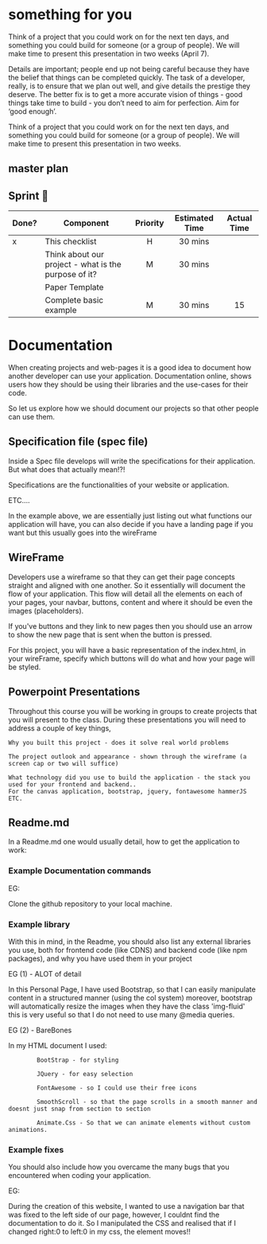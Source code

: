 # something for you

Think of a project that you could work on for the next ten days, and something you could build for someone (or a group of people). We will make time to present this presentation in two weeks (April 7).

Details are important; people end up not being careful because they have the belief that things can be completed quickly. The task of a developer, really, is to ensure that we plan out well, and give details the prestige they deserve. The better fix is to get a more accurate vision of things - good things take time to build - you don’t need to aim for perfection. Aim for ‘good enough’.

Think of a project that you could work on for the next ten days, and something you could build for someone (or a group of people). We will make time to present this presentation in two weeks.

## master plan

## Sprint :athletic_shoe:

| Done? | Component                                            | Priority | Estimated Time | Actual Time |
| ----- | ---------------------------------------------------- | :------: | :------------: | :---------: |
| x     | This checklist                                       |    H     |    30 mins     |             |
|       | Think about our project - what is the purpose of it? |    M     |    30 mins     |             |
|       | Paper Template                                       |          |                |             |
|       | Complete basic example                               |    M     |    30 mins     |     15      |


# Documentation
When creating projects and web-pages it is a good idea to document how another developer can use your application. Documentation online, shows users how they should be using their libraries and the use-cases for their code. 

So let us explore how we should document our projects so that other people can use them. 

## Specification file (spec file)
Inside a Spec file develops will write the specifications for their application. But what does that actually mean!?!

Specifications are the functionalities of your website or application. 

ETC....

In the example above, we are essentially just listing out what functions our application will have, you can also decide if you have a landing page if you want but this usually goes into the wireFrame

## WireFrame
Developers use a wireframe so that they can get their page concepts straight and aligned with one another. So it essentially will document the flow of your application. This flow will detail all the elements on each of your pages, your navbar, buttons, content and where it should be even the images (placeholders).

If you've buttons and they link to new pages then you should use an arrow to show the new page that is sent when the button is pressed. 

For this project, you will have a basic representation of the index.html, in your wireFrame, specify which buttons will do what and how your page will be styled. 

## Powerpoint Presentations
Throughout this course you will be working in groups to create projects that you will present to the class. During these presentations you will need to address a couple of key things,

    Why you built this project - does it solve real world problems

    The project outlook and appearance - shown through the wireframe (a screen cap or two will suffice)

    What technology did you use to build the application - the stack you used for your frontend and backend..
    For the canvas application, bootstrap, jquery, fontawesome hammerJS ETC. 


## Readme.md
In a Readme.md one would usually detail, how to get the application to work:

### Example Documentation commands
EG:

Clone the github repository to your local machine.

### Example library
With this in mind, in the Readme, you should also list any external libraries you use, both for frontend code (like CDNS) and backend code (like npm packages), and why you have used them in your project

EG (1) - ALOT of detail

In this Personal Page, I have used Bootstrap, so that I can easily manipulate content in a structured manner (using the col system) moreover, bootstrap will automatically resize the images when they have the class 'img-fluid' this is very useful so that I do not need to use many @media queries. 

EG (2) - BareBones

In my HTML document I used:

            BootStrap - for styling

            JQuery - for easy selection

            FontAwesome - so I could use their free icons

            SmoothScroll - so that the page scrolls in a smooth manner and doesnt just snap from section to section

            Animate.Css - So that we can animate elements without custom animations.

### Example fixes
You should also include how you overcame the many bugs that you encountered when coding your application.

EG:

During the creation of this website, I wanted to use a navigation bar that was fixed to the left side of our page, however, I couldnt find the documentation to do it. So I manipulated the CSS and realised that if I changed right:0 to left:0 in my css, the element moves!!
